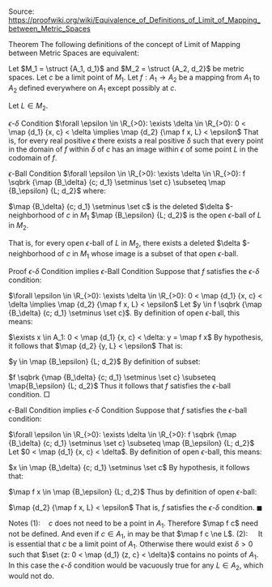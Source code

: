 # 

Source: https://proofwiki.org/wiki/Equivalence_of_Definitions_of_Limit_of_Mapping_between_Metric_Spaces



Theorem
The following definitions of the concept of Limit of Mapping between Metric Spaces are equivalent:

Let $M_1 = \struct {A_1, d_1}$ and $M_2 = \struct {A_2, d_2}$ be metric spaces.
Let $c$ be a limit point of $M_1$.
Let $f: A_1 \to A_2$ be a mapping from $A_1$ to $A_2$ defined everywhere on $A_1$ except possibly at $c$.

Let $L \in M_2$.


$\epsilon$-$\delta$ Condition
$\forall \epsilon \in \R_{>0}: \exists \delta \in \R_{>0}: 0 < \map {d_1} {x, c} < \delta \implies \map {d_2} {\map f x, L} < \epsilon$
That is, for every real positive $\epsilon$ there exists a real positive $\delta$ such that every point in the domain of $f$ within $\delta$ of $c$ has an image within $\epsilon$ of some point $L$ in the codomain of $f$.

$\epsilon$-Ball Condition
$\forall \epsilon \in \R_{>0}: \exists \delta \in \R_{>0}: f \sqbrk {\map {B_\delta} {c; d_1} \setminus \set c} \subseteq \map {B_\epsilon} {L; d_2}$
where:

$\map {B_\delta} {c; d_1} \setminus \set c$ is the deleted $\delta $-neighborhood of $c$ in $M_1$
$\map {B_\epsilon} {L; d_2}$ is the open $\epsilon$-ball of $L$ in $M_2$.

That is, for every open $\epsilon$-ball of $L$ in $M_2$, there exists a deleted $\delta $-neighborhood of $c$ in $M_1$ whose image is a subset of that open $\epsilon$-ball.


Proof
$\epsilon$-$\delta$ Condition implies $\epsilon$-Ball Condition
Suppose that $f$ satisfies the $\epsilon$-$\delta$ condition:

$\forall \epsilon \in \R_{>0}: \exists \delta \in \R_{>0}: 0 < \map {d_1} {x, c} < \delta \implies \map {d_2} {\map f x, L} < \epsilon$
Let $y \in f \sqbrk {\map {B_\delta} {c; d_1} \setminus \set c}$.
By definition of open $\epsilon$-ball, this means:

$\exists x \in A_1: 0 < \map {d_1} {x, c} < \delta: y = \map f x$
By hypothesis, it follows that $\map {d_2} {y, L} < \epsilon$
That is:

$y \in \map {B_\epsilon} {L; d_2}$
By definition of subset:

$f \sqbrk {\map {B_\delta} {c; d_1} \setminus \set c} \subseteq \map{B_\epsilon} {L; d_2}$
Thus it follows that $f$ satisfies the $\epsilon$-ball condition.
$\Box$


$\epsilon$-Ball Condition implies $\epsilon$-$\delta$ Condition
Suppose that $f$ satisfies the $\epsilon$-ball condition:

$\forall \epsilon \in \R_{>0}: \exists \delta \in \R_{>0}: f \sqbrk {\map {B_\delta} {c; d_1} \setminus \set c} \subseteq \map {B_\epsilon} {L; d_2}$
Let $0 < \map {d_1} {x, c} < \delta$.
By definition of open $\epsilon$-ball, this means:

$x \in \map {B_\delta} {c; d_1} \setminus \set c$
By hypothesis, it follows that:

$\map f x \in \map {B_\epsilon} {L; d_2}$
Thus by definition of open $\epsilon$-ball:

$\map {d_2} {\map f x, L} < \epsilon$
That is, $f$ satisfies the $\epsilon$-$\delta$ condition.
$\blacksquare$


Notes
$(1): \quad c$ does not need to be a point in $A_1$. Therefore $\map f c$ need not be defined. And even if $c \in A_1$, in may be that $\map f c \ne L$.
$(2): \quad$ It is essential that $c$ be a limit point of $A_1$.
Otherwise there would exist $\delta > 0$ such that $\set {z: 0 < \map {d_1} {z, c} < \delta}$ contains no points of $A_1$.
In this case the $\epsilon$-$\delta$ condition would be vacuously true for any $L \in A_2$, which would not do.




